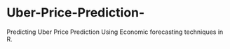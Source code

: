 # Uber-Price-Prediction-
Predicting Uber Price Prediction Using Economic forecasting techniques in R.
